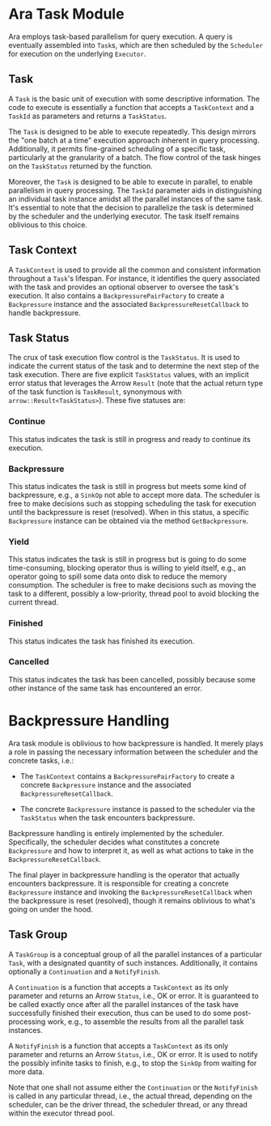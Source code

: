 # Ara Task Module

Ara employs task-based parallelism for query execution. A query is eventually assembled into `Task`s, which are then scheduled by the `Scheduler` for execution on the underlying `Executor`.

## Task

A `Task` is the basic unit of execution with some descriptive information. The code to execute is essentially a function that accepts a `TaskContext` and a `TaskId` as parameters and returns a `TaskStatus`.

The `Task` is designed to be able to execute repeatedly. This design mirrors the "one batch at a time" execution approach inherent in query processing. Additionally, it permits fine-grained scheduling of a specific task, particularly at the granularity of a batch. The flow control of the task hinges on the `TaskStatus` returned by the function.

Moreover, the `Task` is designed to be able to execute in parallel, to enable parallelism in query processing. The `TaskId` parameter aids in distinguishing an individual task instance amidst all the parallel instances of the same task. It's essential to note that the decision to parallelize the task is determined by the scheduler and the underlying executor. The task itself remains oblivious to this choice.

## Task Context

A `TaskContext` is used to provide all the common and consistent information throughout a `Task`'s lifespan. For instance, it identifies the query associated with the task and provides an optional observer to oversee the task's execution. It also contains a `BackpressurePairFactory` to create a `Backpressure` instance and the associated `BackpressureResetCallback` to handle backpressure.

## Task Status

The crux of task execution flow control is the `TaskStatus`. It is used to indicate the current status of the task and to determine the next step of the task execution. There are five explicit `TaskStatus` values, with an implicit error status that leverages the Arrow `Result` (note that the actual return type of the task function is `TaskResult`, synonymous with `arrow::Result<TaskStatus>`). These five statuses are:

### Continue

This status indicates the task is still in progress and ready to continue its execution.

### Backpressure

This status indicates the task is still in progress but meets some kind of backpressure, e.g., a `SinkOp` not able to accept more data. The scheduler is free to make decisions such as stopping scheduling the task for execution until the backpressure is reset (resolved). When in this status, a specific `Backpressure` instance can be obtained via the method `GetBackpressure`.

### Yield

This status indicates the task is still in progress but is going to do some time-consuming, blocking operator thus is willing to yield itself, e.g., an operator going to spill some data onto disk to reduce the memory consumption. The scheduler is free to make decisions such as moving the task to a different, possibly a low-priority, thread pool to avoid blocking the current thread.

### Finished

This status indicates the task has finished its execution.

### Cancelled

This status indicates the task has been cancelled, possibly because some other instance of the same task has encountered an error.

# Backpressure Handling

Ara task module is oblivious to how backpressure is handled. It merely plays a role in passing the necessary information between the scheduler and the concrete tasks, i.e.:

* The `TaskContext` contains a `BackpressurePairFactory` to create a concrete `Backpressure` instance and the associated `BackpressureResetCallback`.

* The concrete `Backpressure` instance is passed to the scheduler via the `TaskStatus` when the task encounters backpressure.

Backpressure handling is entirely implemented by the scheduler. Specifically, the scheduler decides what constitutes a concrete `Backpressure` and how to interpret it, as well as what actions to take in the `BackpressureResetCallback`.

The final player in backpressure handling is the operator that actually encounters backpressure. It is responsible for creating a concrete `Backpressure` instance and invoking the `BackpressureResetCallback` when the backpressure is reset (resolved), though it remains oblivious to what's going on under the hood.

## Task Group

A `TaskGroup` is a conceptual group of all the parallel instances of a particular `Task`, with a designated quantity of such instances. Additionally, it contains optionally a `Continuation` and a `NotifyFinish`.

A `Continuation` is a function that accepts a `TaskContext` as its only parameter and returns an Arrow `Status`, i.e., OK or error. It is guaranteed to be called exactly once after all the parallel instances of the task have successfully finished their execution, thus can be used to do some post-processing work, e.g., to assemble the results from all the parallel task instances.

A `NotifyFinish` is a function that accepts a `TaskContext` as its only parameter and returns an Arrow `Status`, i.e., OK or error. It is used to notify the possibly infinite tasks to finish, e.g., to stop the `SinkOp` from waiting for more data.

Note that one shall not assume either the `Continuation` or the `NotifyFinish` is called in any particular thread, i.e., the actual thread, depending on the scheduler, can be the driver thread, the scheduler thread, or any thread within the executor thread pool.
